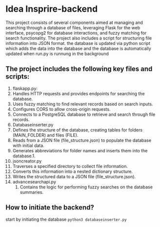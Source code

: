# Idea Insprire-backend
This project consists of several components aimed at managing and searching through a database of files, leveraging Flask for the web interface, psycopg2 for database interactions, and fuzzy matching for search functionality. The project also includes a script for structuring file information into JSON format.
the database is updated via python script which adds the data into the database and the database is automatically updated when run.py is runnung in the background

## The project includes the following key files and scripts:
1. flaskapp.py:
  1. Handles HTTP requests and provides endpoints for searching the database.
  2. Uses fuzzy matching to find relevant records based on search inputs.
  3. Configures CORS to allow cross-origin requests.
  4. Connects to a PostgreSQL database to retrieve and search through file records.
2. Databaseinserter.py
  1. Defines the structure of the database, creating tables for folders (MAIN_FOLDER) and files (FILE).
  2. Reads from a JSON file (file_structure.json) to populate the database with initial data.
  3. Generates abbreviations for folder names and inserts them into the database.1.
3. jsoncreator.py
  1. Traverses a specified directory to collect file information.
  2. Converts this information into a nested dictionary structure.
  3. Writes the structured data to a JSON file (file_structure.json).
4. advancesearchapi.py
   1. Contains the logic for performing fuzzy searches on the database summaries.

## How to initiate the backend?
start by initiating the database 
    ``` python3 databaseinserter.py ``` 
